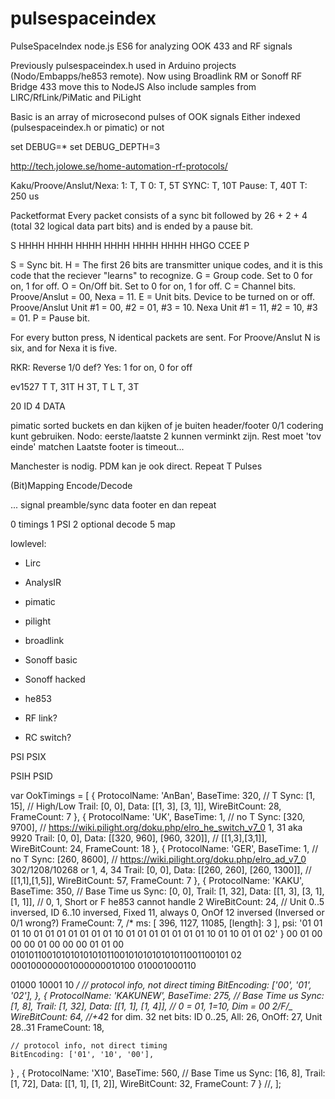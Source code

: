 # pulsespaceindex
PulseSpaceIndex node.js ES6 for analyzing OOK 433 and RF signals

Previously pulsespaceindex.h used in Arduino projects (Nodo/Embapps/he853 remote).
Now using Broadlink RM or Sonoff RF Bridge 433 move this to NodeJS
Also include samples from LIRC/RfLink/PiMatic and PiLight

Basic is an array of microsecond pulses of OOK signals
Either indexed (pulsespaceindex.h or pimatic) or not

set DEBUG=*
set DEBUG_DEPTH=3

http://tech.jolowe.se/home-automation-rf-protocols/

Kaku/Proove/Anslut/Nexa:
1: T, T
0: T, 5T
SYNC: T, 10T
Pause: T, 40T
T: 250 us

Packetformat
Every packet consists of a sync bit followed by 26 + 2 + 4 (total 32 logical data part bits) and is ended by a pause bit.

S HHHH HHHH HHHH HHHH HHHH HHHH HHGO CCEE P

S = Sync bit.
H = The first 26 bits are transmitter unique codes, and it is this code that the reciever "learns" to recognize.
G = Group code. Set to 0 for on, 1 for off.
O = On/Off bit. Set to 0 for on, 1 for off.
C = Channel bits. Proove/Anslut = 00, Nexa = 11.
E = Unit bits. Device to be turned on or off.
Proove/Anslut Unit #1 = 00, #2 = 01, #3 = 10.
Nexa Unit #1 = 11, #2 = 10, #3 = 01.
P = Pause bit.

For every button press, N identical packets are sent. For Proove/Anslut N is six, and for Nexa it is five.

RKR: Reverse 1/0 def?
Yes: 1 for on, 0 for off

ev1527 T T, 31T
H 3T, T
L T, 3T

20 ID
4 DATA

pimatic sorted buckets en dan kijken of je buiten header/footer 0/1 codering kunt gebruiken.
Nodo: eerste/laatste 2 kunnen verminkt zijn.
Rest moet 'tov einde' matchen
Laatste footer is timeout...

Manchester is nodig. PDM kan je ook direct.
Repeat
T
Pulses

(Bit)Mapping
Encode/Decode

... signal preamble/sync data footer en dan repeat

0 timings
1 PSI
2 optional decode
5 map

lowlevel:
- Lirc
- AnalysIR
- pimatic
- pilight
- broadlink
- Sonoff basic
- Sonoff hacked
- he853

- RF link?
- RC switch?

PSI 
PSIX

PSIH
PSID


var OokTimings = [
{
	ProtocolName: 'AnBan',
	BaseTime: 320, //  T
	Sync: [1, 15], // High/Low
	Trail: [0, 0],
	Data: [[1, 3], [3, 1]],
	WireBitCount: 28,
	FrameCount: 7
},
{
	ProtocolName: 'UK',
	BaseTime: 1, // no T
	Sync: [320, 9700], // https://wiki.pilight.org/doku.php/elro_he_switch_v7_0 1, 31 aka 9920
	Trail: [0, 0],
	Data: [[320, 960], [960, 320]], // [[1,3],[3,1]],
	WireBitCount: 24,
	FrameCount: 18
},
{
	ProtocolName: 'GER',
	BaseTime: 1, // no T
	Sync: [260, 8600], // https://wiki.pilight.org/doku.php/elro_ad_v7_0 302/1208/10268 or 1, 4, 34
	Trail: [0, 0],
	Data: [[260, 260], [260, 1300]], // [[1,1],[1,5]],
	WireBitCount: 57,
	FrameCount: 7
},
{
	ProtocolName: 'KAKU',
	BaseTime: 350, // Base Time us
	Sync: [0, 0],
	Trail: [1, 32],
	Data: [[1, 3], [3, 1], [1, 1]], // 0, 1, Short or F he853 cannot handle 2
	WireBitCount: 24, // Unit 0..5 inversed, ID 6..10 inversed, Fixed 11, always 0, OnOf 12 inversed (Inversed or 0/1 wrong?)
	FrameCount: 7,
/*
  ms: [ 396, 1127, 11085, [length]: 3 ],
  psi: '01 01 01 10 01 01 01 01 01 01 01 10 01 01 01 01 01 01 01 10 01 10 01 01 02' }
  00 01 00 00 00 01 00 00 00 01 01 00
  010101100101010101010110010101010101011001100101 02
  000100000001000000010100
  010001000110

  01000 10001 10
*/
	// protocol info, not direct timing
	BitEncoding: ['00', '01', '02'],
},
{
	ProtocolName: 'KAKUNEW',
	BaseTime: 275, // Base Time us
	Sync: [1, 8],
	Trail: [1, 32],
	Data: [[1, 1], [1, 4]], // 0 = 01, 1=10, Dim = 00 2/F/_
	WireBitCount: 64, //+4*2 for dim. 32 net bits: ID 0..25, All: 26, OnOff: 27, Unit 28..31
	FrameCount: 18,

	// protocol info, not direct timing
	BitEncoding: ['01', '10', '00'],
} ,
{
	ProtocolName: 'X10',
	BaseTime: 560, // Base Time us
	Sync: [16, 8],
	Trail: [1, 72],
	Data: [[1, 1], [1, 2]],
	WireBitCount: 32,
	FrameCount: 7
} //,
];
